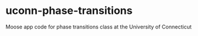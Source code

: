 # uconn-phase-transitions
Moose app code for phase transitions class at the University of Connecticut
